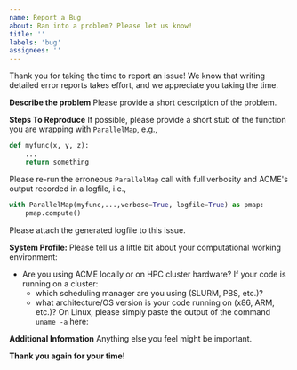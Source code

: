 ```yaml
---
name: Report a Bug
about: Ran into a problem? Please let us know!
title: ''
labels: 'bug'
assignees: ''
---
```


Thank you for taking the time to report an issue! We know that writing
detailed error reports takes effort, and we appreciate you taking the time.

**Describe the problem**
Please provide a short description of the problem.

**Steps To Reproduce**
If possible, please provide a short stub of the function you are wrapping
with `ParallelMap`, e.g.,

```python
def myfunc(x, y, z):
    ...
    return something
```

Please re-run the erroneous `ParallelMap` call with full verbosity and
ACME's output recorded in a logfile, i.e.,

```python
with ParallelMap(myfunc,...,verbose=True, logfile=True) as pmap:
    pmap.compute()
```

Please attach the generated logfile to this issue.

**System Profile:**
Please tell us a little bit about your computational working environment:

- Are you using ACME locally or on HPC cluster hardware?
  If your code is running on a cluster:
  - which scheduling manager are you using (SLURM, PBS, etc.)?
  - what architecture/OS version is your code running on (x86, ARM, etc.)?
    On Linux, please simply paste the output of the command `uname -a` here:

**Additional Information**
Anything else you feel might be important.

**Thank you again for your time!**

